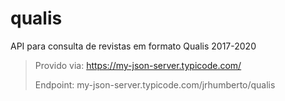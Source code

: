 # qualis
API para consulta de revistas em formato Qualis 2017-2020

>Provido via: https://my-json-server.typicode.com/
>
>Endpoint: 
my-json-server.typicode.com/jrhumberto/qualis

